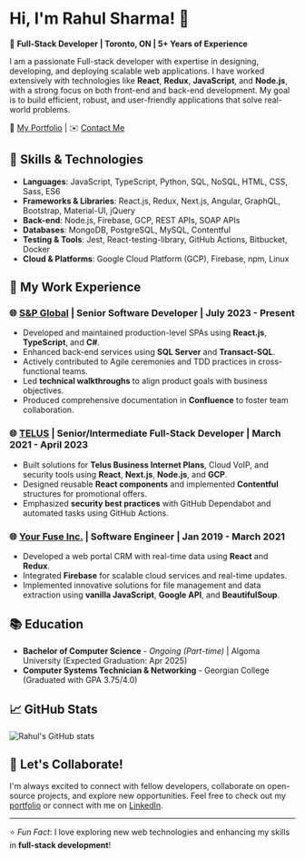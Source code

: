 # Hi, I'm Rahul Sharma! 👋

🎯 **Full-Stack Developer | Toronto, ON | 5+ Years of Experience**

I am a passionate Full-stack developer with expertise in designing, developing, and deploying scalable web applications. I have worked extensively with technologies like **React**, **Redux**, **JavaScript**, and **Node.js**, with a strong focus on both front-end and back-end development. My goal is to build efficient, robust, and user-friendly applications that solve real-world problems.

🔗 [My Portfolio](https://rahulsharma.online) | ✉️ [Contact Me](mailto:rahulsharma.dev@outlook.com)

## 🚀 Skills & Technologies

- **Languages**: JavaScript, TypeScript, Python, SQL, NoSQL, HTML, CSS, Sass, ES6
- **Frameworks & Libraries**: React.js, Redux, Next.js, Angular, GraphQL, Bootstrap, Material-UI, jQuery
- **Back-end**: Node.js, Firebase, GCP, REST APIs, SOAP APIs
- **Databases**: MongoDB, PostgreSQL, MySQL, Contentful
- **Testing & Tools**: Jest, React-testing-library, GitHub Actions, Bitbucket, Docker
- **Cloud & Platforms**: Google Cloud Platform (GCP), Firebase, npm, Linux

## 🔨 My Work Experience

### 🌐 [S&P Global](https://www.spglobal.com) | Senior Software Developer | July 2023 - Present
- Developed and maintained production-level SPAs using **React.js**, **TypeScript**, and **C#**.
- Enhanced back-end services using **SQL Server** and **Transact-SQL**.
- Actively contributed to Agile ceremonies and TDD practices in cross-functional teams.
- Led **technical walkthroughs** to align product goals with business objectives.
- Produced comprehensive documentation in **Confluence** to foster team collaboration.

### 🌐 [TELUS](https://www.telus.com) | Senior/Intermediate Full-Stack Developer | March 2021 - April 2023
- Built solutions for **Telus Business Internet Plans**, Cloud VoIP, and security tools using **React**, **Next.js**, **Node.js**, and **GCP**.
- Designed reusable **React components** and implemented **Contentful** structures for promotional offers.
- Emphasized **security best practices** with GitHub Dependabot and automated tasks using GitHub Actions.

### 🌐 [Your Fuse Inc.](https://www.yourfuse.com) | Software Engineer | Jan 2019 - March 2021
- Developed a web portal CRM with real-time data using **React** and **Redux**.
- Integrated **Firebase** for scalable cloud services and real-time updates.
- Implemented innovative solutions for file management and data extraction using **vanilla JavaScript**, **Google API**, and **BeautifulSoup**.

## 📚 Education

- **Bachelor of Computer Science** - *Ongoing (Part-time)* | Algoma University (Expected Graduation: Apr 2025)
- **Computer Systems Technician & Networking** - Georgian College (Graduated with GPA 3.75/4.0)

## 📈 GitHub Stats

![Rahul's GitHub stats](https://github-readme-stats.vercel.app/api?username=rahulsharma&show_icons=true&theme=radical)

## 🌱 Let's Collaborate!

I'm always excited to connect with fellow developers, collaborate on open-source projects, and explore new opportunities. Feel free to check out my [portfolio](https://rahulsharma.online) or connect with me on [LinkedIn](https://www.linkedin.com/in/rahul--sharma/).

---

⭐️ *Fun Fact*: I love exploring new web technologies and enhancing my skills in **full-stack development**! 

